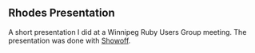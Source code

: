 ## Rhodes Presentation

A short presentation I did at a Winnipeg Ruby Users Group meeting. The presentation was done with [Showoff].

[Showoff]:http://github.com/schacon/showoff
